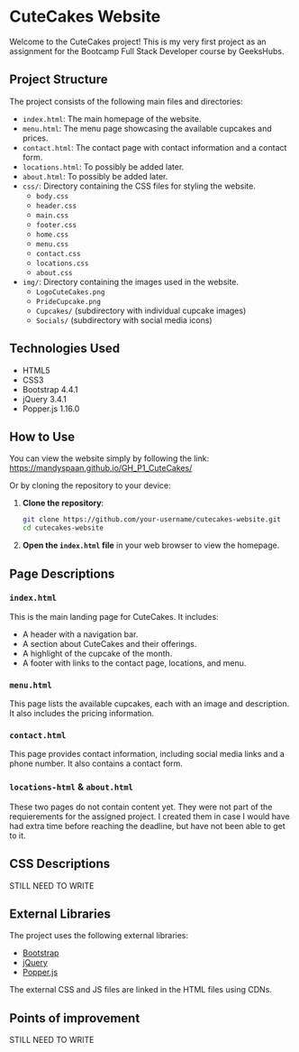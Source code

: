 # CuteCakes Website

Welcome to the CuteCakes project! This is my very first project as an assignment for the Bootcamp Full Stack Developer course by GeeksHubs.

## Project Structure

The project consists of the following main files and directories:

- `index.html`: The main homepage of the website.
- `menu.html`: The menu page showcasing the available cupcakes and prices.
- `contact.html`: The contact page with contact information and a contact form.
- `locations.html`: To possibly be added later.
- `about.html`: To possibly be added later.
- `css/`: Directory containing the CSS files for styling the website.
  - `body.css`
  - `header.css`
  - `main.css`
  - `footer.css`
  - `home.css`
  - `menu.css`
  - `contact.css`
  - `locations.css`
  - `about.css`
- `img/`: Directory containing the images used in the website.
  - `LogoCuteCakes.png`
  - `PrideCupcake.png`
  - `Cupcakes/` (subdirectory with individual cupcake images)
  - `Socials/` (subdirectory with social media icons)

## Technologies Used

- HTML5
- CSS3
- Bootstrap 4.4.1
- jQuery 3.4.1
- Popper.js 1.16.0

## How to Use

You can view the website simply by following the link: https://mandyspaan.github.io/GH_P1_CuteCakes/

Or by cloning the repository to your device:

1. **Clone the repository**:
   ```sh
   git clone https://github.com/your-username/cutecakes-website.git
   cd cutecakes-website
   ```
2. **Open the `index.html` file** in your web browser to view the homepage.

## Page Descriptions

### `index.html`

This is the main landing page for CuteCakes. It includes:

- A header with a navigation bar.
- A section about CuteCakes and their offerings.
- A highlight of the cupcake of the month.
- A footer with links to the contact page, locations, and menu.

### `menu.html`

This page lists the available cupcakes, each with an image and description. It also includes the pricing information.

### `contact.html`

This page provides contact information, including social media links and a phone number. It also contains a contact form.

### `locations-html` & `about.html`

These two pages do not contain content yet. They were not part of the requierements for the assigned project. I created them in case I would have had extra time before reaching the deadline, but have not been able to get to it.

## CSS Descriptions

STILL NEED TO WRITE

## External Libraries

The project uses the following external libraries:

- [Bootstrap](https://getbootstrap.com/)
- [jQuery](https://jquery.com/)
- [Popper.js](https://popper.js.org/)

The external CSS and JS files are linked in the HTML files using CDNs.

## Points of improvement

STILL NEED TO WRITE
